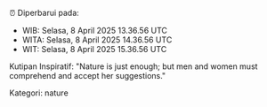 ⏰ Diperbarui pada:
- WIB: Selasa, 8 April 2025 13.36.56 UTC
- WITA: Selasa, 8 April 2025 14.36.56 UTC
- WIT: Selasa, 8 April 2025 15.36.56 UTC

Kutipan Inspiratif:
"Nature is just enough; but men and women must comprehend and accept her suggestions."


Kategori: nature


